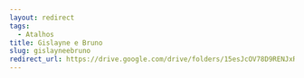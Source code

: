 ```yaml
---
layout: redirect
tags:
  - Atalhos
title: Gislayne e Bruno
slug: gislayneebruno
redirect_url: https://drive.google.com/drive/folders/15esJcOV78D9RENJxRzcNK2BYDPjCp5K_?usp=drive_link
---
```

